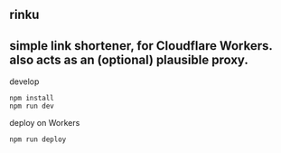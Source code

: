 ## rinku
simple link shortener, for Cloudflare Workers.
also acts as an (optional) plausible proxy.
---

develop
```
npm install
npm run dev
```

deploy on Workers
```
npm run deploy
```
